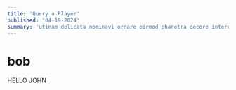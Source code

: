 ```yaml
---
title: 'Query a Player'
published: '04-19-2024'
summary: 'utinam delicata nominavi ornare eirmod pharetra decore interesset necessitatibus.'
---
```


# bob
HELLO JOHN